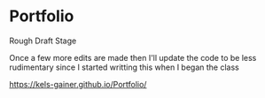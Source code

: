 # Portfolio

Rough Draft Stage

Once a few more edits are made then I'll update the code to be less rudimentary since I started writting this when I began the class

https://kels-gainer.github.io/Portfolio/